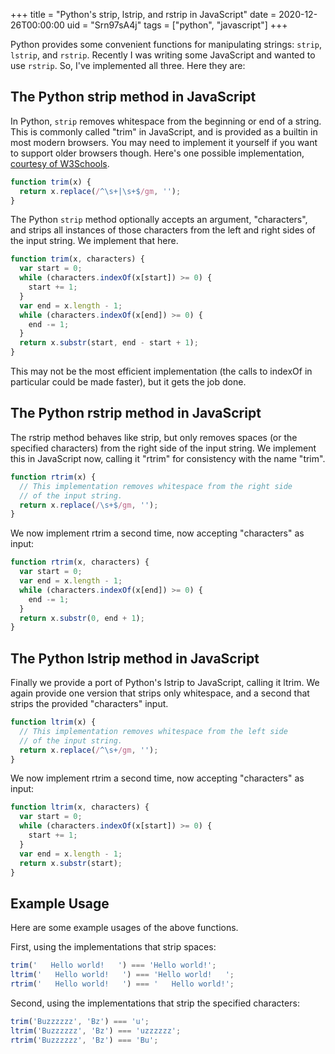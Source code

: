 +++
title = "Python's strip, lstrip, and rstrip in JavaScript"
date = 2020-12-26T00:00:00
uid = "Srn97sA4j"
tags = ["python", "javascript"]
+++

Python provides some convenient functions for manipulating strings: `strip`, `lstrip`, and `rstrip`. Recently I was writing some JavaScript and wanted to use `rstrip`. So, I've implemented all three. Here they are:

## The Python strip method in JavaScript

In Python, `strip` removes whitespace from the beginning or end of a string. This is commonly called "trim" in JavaScript, and is provided as a builtin in most modern browsers. You may need to implement it yourself if you want to support older browsers though. Here's one possible implementation, [courtesy of W3Schools](https://www.w3schools.com/python/ref_string_strip.asp).

```javascript
function trim(x) {
  return x.replace(/^\s+|\s+$/gm, '');
}
```

The Python `strip` method optionally accepts an argument, "characters", and strips all instances of those characters from the left and right sides of the input string. We implement that here.

```javascript
function trim(x, characters) {
  var start = 0;
  while (characters.indexOf(x[start]) >= 0) {
    start += 1;
  }
  var end = x.length - 1;
  while (characters.indexOf(x[end]) >= 0) {
    end -= 1;
  }
  return x.substr(start, end - start + 1);
}
```

This may not be the most efficient implementation (the calls to indexOf in particular could be made faster), but it gets the job done.

## The Python rstrip method in JavaScript

The rstrip method behaves like strip, but only removes spaces (or the specified characters) from the right side of the input string. We implement this in JavaScript now, calling it "rtrim" for consistency with the name "trim".

```javascript
function rtrim(x) {
  // This implementation removes whitespace from the right side
  // of the input string.
  return x.replace(/\s+$/gm, '');
}
```

We now implement rtrim a second time, now accepting "characters" as input:

```javascript
function rtrim(x, characters) {
  var start = 0;
  var end = x.length - 1;
  while (characters.indexOf(x[end]) >= 0) {
    end -= 1;
  }
  return x.substr(0, end + 1);
}
```

## The Python lstrip method in JavaScript

Finally we provide a port of Python's lstrip to JavaScript, calling it ltrim. We again provide one version that strips only whitespace, and a second that strips the provided "characters" input.

```javascript
function ltrim(x) {
  // This implementation removes whitespace from the left side
  // of the input string.
  return x.replace(/^\s+/gm, '');
}
```

We now implement rtrim a second time, now accepting "characters" as input:

```javascript
function ltrim(x, characters) {
  var start = 0;
  while (characters.indexOf(x[start]) >= 0) {
    start += 1;
  }
  var end = x.length - 1;
  return x.substr(start);
}
```

## Example Usage

Here are some example usages of the above functions.

First, using the implementations that strip spaces:

```javascript
trim('   Hello world!   ') === 'Hello world!';
ltrim('   Hello world!   ') === 'Hello world!   ';
rtrim('   Hello world!   ') === '   Hello world!';
```

Second, using the implementations that strip the specified characters:

```javascript
trim('Buzzzzzz', 'Bz') === 'u';
ltrim('Buzzzzzz', 'Bz') === 'uzzzzzz';
rtrim('Buzzzzzz', 'Bz') === 'Bu';
```
